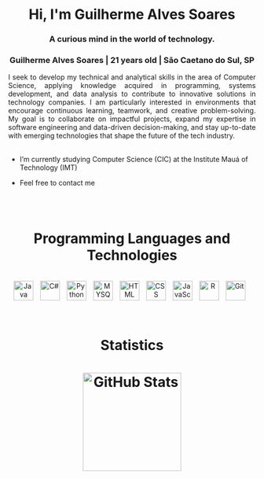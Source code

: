 
<h1 align="center">Hi, I'm Guilherme Alves Soares <br /> </h1>

<h3 align="center">A curious mind in the world of technology. <br/> </h3>
<h3 align="center">Guilherme Alves Soares | 21 years old | São Caetano do Sul, SP <br/> </h3>   

 
<div style="text-align: justify; max-width: 700px; margin: 0 auto;">
  I seek to develop my technical and analytical skills in the area of Computer Science, applying knowledge acquired in programming, systems development, and data analysis to contribute to innovative solutions in technology companies. I am particularly interested in environments that encourage continuous learning, teamwork, and creative problem-solving. My goal is to collaborate on impactful projects, expand my expertise in software engineering and data-driven decision-making, and stay up-to-date with emerging technologies that shape the future of the tech industry.
</div>
<br/>

- I’m currently studying Computer Science (CIC) at the Institute Mauá of Technology (IMT)

- Feel free to contact me
<br/>
<br/>

<h1 align="center">Programming Languages and Technologies <br /> </h1>

<div align = "center"style="display: inline_block"><br>
    <img 
        align="center" 
        alt="Java"
        title="Java" 
        width="40px" 
        style="padding-right: 10px;" 
        src="https://cdn.jsdelivr.net/gh/devicons/devicon@latest/icons/java/java-original.svg"
    />
    <img 
        align="center" 
        alt="C#"
        title="C#" 
        width="40px" 
        style="padding-right: 10px;" 
        src="https://cdn.jsdelivr.net/gh/devicons/devicon@latest/icons/csharp/csharp-original.svg" 
    />
    <img 
        align="center" 
        alt="Python" 
        title="Python"
        width="40px" 
        style="padding-right: 10px;" 
        src="https://cdn.jsdelivr.net/gh/devicons/devicon@latest/icons/python/python-original.svg" 
    />
    <img 
        align="center" 
        alt="MYSQL" 
        title="MYSQL"
        width="40px" 
        style="padding-right: 10px;" 
        src="https://cdn.jsdelivr.net/gh/devicons/devicon@latest/icons/mysql/mysql-original.svg" 
    />
    <img 
        align="center" 
        alt="HTML"
        title="HTML" 
        width="40px" 
        style="padding-right: 10px;" 
        src="https://cdn.jsdelivr.net/gh/devicons/devicon@latest/icons/html5/html5-original.svg" 
    />
    <img 
        align="center" 
        alt="CSS" 
        title="CSS"
        width="40px" 
        style="padding-right: 10px;" 
        src="https://cdn.jsdelivr.net/gh/devicons/devicon@latest/icons/css3/css3-original.svg" 
    />
    <img 
        align="center" 
        alt="JavaScript" 
        title="JavaScript"
        width="40px" 
        style="padding-right: 10px;" 
        src="https://cdn.jsdelivr.net/gh/devicons/devicon@latest/icons/javascript/javascript-original.svg" 
    />
    <img 
        align="center" 
        alt="R" 
        title="R"
        width="40px" 
        style="padding-right: 10px;" 
        src="https://cdn.jsdelivr.net/gh/devicons/devicon@latest/icons/r/r-original.svg" 
    /> 
    <img 
        align="center" 
        alt="Git" 
        title="Git"
        width="40px" 
        style="padding-right: 10px;" 
        src="https://cdn.jsdelivr.net/gh/devicons/devicon@latest/icons/git/git-original.svg" 
    />
</div>
<br/>
<br/>

<h1 align="center"> Statistics <h1/>


<div align="center">
    <img 
        align="center" 
        alt="GitHub Stats" 
        height="200" 
        src="https://github-readme-stats.vercel.app/api/top-langs/?username=GAlvSoares&theme=gruvbox&layout=compact&custom_title=Most Used Languages&langs_count=9" 
    />
</div>
